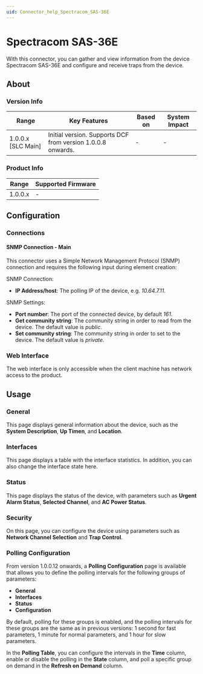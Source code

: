 ```yaml
---
uid: Connector_help_Spectracom_SAS-36E
---
```


# Spectracom SAS-36E

With this connector, you can gather and view information from the device Spectracom SAS-36E and configure and receive traps from the device.

## About

### Version Info

| **Range**            | **Key Features**                                            | **Based on** | **System Impact** |
|----------------------|-------------------------------------------------------------|--------------|-------------------|
| 1.0.0.x \[SLC Main\] | Initial version. Supports DCF from version 1.0.0.8 onwards. | \-           | \-                |

### Product Info

| Range     | Supported Firmware     |
|-----------|------------------------|
| 1.0.0.x   | \-                     |

## Configuration

### Connections

#### SNMP Connection - Main

This connector uses a Simple Network Management Protocol (SNMP) connection and requires the following input during element creation:

SNMP Connection:

- **IP Address/host**: The polling IP of the device, e.g. *10.64.7.11*.

SNMP Settings:

- **Port number**: The port of the connected device, by default *161*.
- **Get community string**: The community string in order to read from the device. The default value is *public*.
- **Set community string**: The community string in order to set to the device. The default value is *private*.

### Web Interface

The web interface is only accessible when the client machine has network access to the product.

## Usage

### General

This page displays general information about the device, such as the **System Description**, **Up Timen**, and **Location**.

### Interfaces

This page displays a table with the interface statistics. In addition, you can also change the interface state here.

### Status

This page displays the status of the device, with parameters such as **Urgent Alarm Status**, **Selected Channel**, and **AC Power Status**.

### Security

On this page, you can configure the device using parameters such as **Network Channel Selection** and **Trap Control**.

### Polling Configuration

From version 1.0.0.12 onwards, a **Polling Configuration** page is available that allows you to define the polling intervals for the following groups of parameters:

- **General**
- **Interfaces**
- **Status**
- **Configuration**

By default, polling for these groups is enabled, and the polling intervals for these groups are the same as in previous versions: 1 second for fast parameters, 1 minute for normal parameters, and 1 hour for slow parameters.

In the **Polling Table**, you can configure the intervals in the **Time** column, enable or disable the polling in the **State** column, and poll a specific group on demand in the **Refresh on Demand** column.
